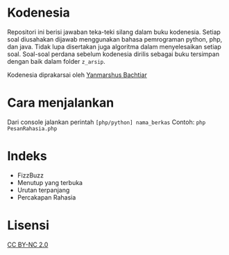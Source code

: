 Kodenesia
=========

Repositori ini berisi jawaban teka-teki silang dalam buku kodenesia.
Setiap soal diusahakan dijawab menggunakan bahasa pemrograman python, php, dan java.
Tidak lupa disertakan juga algoritma dalam menyelesaikan setiap soal.
Soal-soal perdana sebelum kodenesia dirilis sebagai buku tersimpan dengan baik dalam folder `z_arsip`.

Kodenesia diprakarsai oleh [Yanmarshus Bachtiar](http://karima.web.id) 

Cara menjalankan
================

Dari console jalankan perintah `[php/python] nama_berkas`
Contoh: `php PesanRahasia.php`

Indeks 
======
* FizzBuzz
* Menutup yang terbuka
* Urutan terpanjang
* Percakapan Rahasia

Lisensi
================
[CC BY-NC 2.0](http://creativecommons.org/licenses/by-nc/2.0/)
